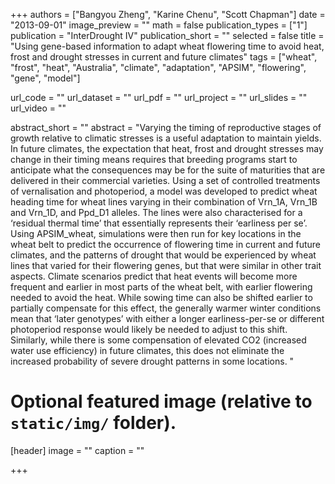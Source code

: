 +++
authors = ["Bangyou Zheng", "Karine Chenu", "Scott Chapman"]
date = "2013-09-01"
image_preview = ""
math = false
publication_types = ["1"]
publication = "InterDrought IV"
publication_short = ""
selected = false
title = "Using gene-based information to adapt wheat flowering time to avoid heat, frost and drought stresses in current and future climates"
tags = ["wheat", "frost", "heat", "Australia", "climate", "adaptation", "APSIM", "flowering", "gene", "model"]

url_code = ""
url_dataset = ""
url_pdf = ""
url_project = ""
url_slides = ""
url_video = ""

abstract_short = ""
abstract = "Varying the timing of reproductive stages of growth relative to climatic stresses is a useful adaptation to maintain yields. In future climates, the expectation that heat, frost and drought stresses may change in their timing means requires that breeding programs start to anticipate what the consequences may be for the suite of maturities that are delivered in their commercial varieties. Using a set of controlled treatments of vernalisation and photoperiod, a model was developed to predict wheat heading time for wheat lines varying in their combination of Vrn_1A, Vrn_1B and Vrn_1D, and Ppd_D1 alleles. The lines were also characterised for a ‘residual thermal time’ that essentially represents their ‘earliness per se’. Using APSIM_wheat, simulations were then run for key locations in the wheat belt to predict the occurrence of flowering time in current and future climates, and the patterns of drought that would be experienced by wheat lines that varied for their flowering genes, but that were similar in other trait aspects. Climate scenarios predict that heat events will become more frequent and earlier in most parts of the wheat belt, with earlier flowering needed to avoid the heat. While sowing time can also be shifted earlier to partially compensate for this effect, the generally warmer winter conditions mean that ‘later genotypes’ with either a longer earliness-per-se or different photoperiod response would likely be needed to adjust to this shift. Similarly, while there is some compensation of elevated CO2 (increased water use efficiency) in future climates, this does not eliminate the increased probability of severe drought patterns in some locations. "


# Optional featured image (relative to `static/img/` folder).
[header]
image = ""
caption = ""

+++
